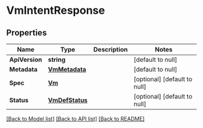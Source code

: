 # VmIntentResponse

## Properties
Name | Type | Description | Notes
------------ | ------------- | ------------- | -------------
**ApiVersion** | **string** |  | [default to null]
**Metadata** | [**VmMetadata**](vm_metadata.md) |  | [default to null]
**Spec** | [**Vm**](vm.md) |  | [optional] [default to null]
**Status** | [**VmDefStatus**](vm_def_status.md) |  | [optional] [default to null]

[[Back to Model list]](../README.md#documentation-for-models) [[Back to API list]](../README.md#documentation-for-api-endpoints) [[Back to README]](../README.md)


